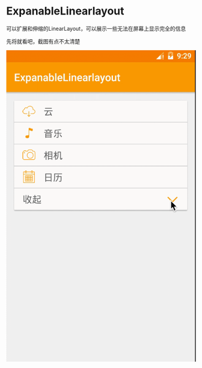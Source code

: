 # ExpanableLinearlayout
可以扩展和伸缩的LinearLayout，可以展示一些无法在屏幕上显示完全的信息

先将就看吧，截图有点不太清楚

![image](https://raw.githubusercontent.com/skylineTan/ExpanableLinearlayout/master/images/show.gif)
